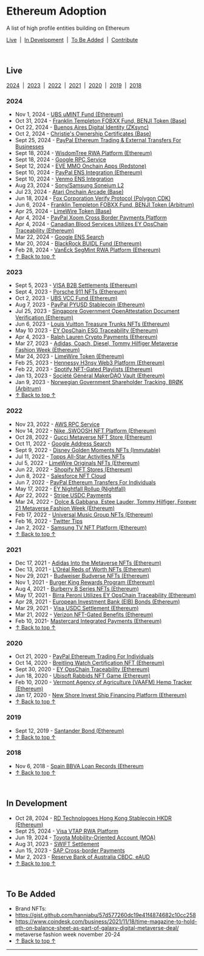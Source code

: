 <meta name="viewport" content="width=device-width,initial-scale=1">
<link rel="stylesheet" href="https://etheralpha.github.io/readme-themes/deep-blue.css">
<link rel="stylesheet" href="https://etheralpha.github.io/adoption/style.css">


# Ethereum Adoption

A list of high profile entities building on Ethereum

[Live](#live) &nbsp;|&nbsp; [In Development](#in-development) &nbsp;|&nbsp; [To Be Added](#to-be-added) &nbsp;|&nbsp; [Contribute](https://github.com/etheralpha/adoption/blob/main/CONTRIBUTING.md)


<br>


## Live

[2024](#section) &nbsp;|&nbsp; [2023](#section-1) &nbsp;|&nbsp; [2022](#section-2) &nbsp;|&nbsp; [2021](#section-3) &nbsp;|&nbsp; [2020](#section-4) &nbsp;|&nbsp; [2019](#section-5) &nbsp;|&nbsp; [2018](#section-6)

### 2024
- Nov 1, 2024 - [UBS uMINT Fund (Ethereum)](https://www.ubs.com/global/tc/media/display-page-ndp/en-20241101-first-tokenized-investment-fund.html)
- Oct 31, 2024 - [Franklin Templeton FOBXX Fund, BENJI Token (Base)](https://cryptobriefing.com/franklin-templeton-tokenized-money-fund/)
- Oct 22, 2024 - [Buenos Aires Digital Identity (ZKsync)](https://zksync.mirror.xyz/kWRhD81C7il4YWGrkDplfhIZcmViisRe3lnsmbvOEmg)
- Oct 2, 2024 - [Christie's Ownership Certificates (Base)](https://www.coindesk.com/business/2024/10/02/christies-to-offer-blockchain-based-ownership-certificates-for-photography-collection/)
- Sept 25, 2024 - [PayPal Ethereum Trading & External Transfers For Businesses](https://newsroom.paypal-corp.com/2024-09-25-PayPal-Enables-Business-Accounts-to-Buy,-Hold-and-Sell-Cryptocurrency)
- Sept 18, 2024 - [WisdomTree RWA Platform (Ethereum)](https://ir.wisdomtree.com/news-events/press-releases/detail/704/wisdomtree-launches-new-platform---wisdomtree-connect)
- Sept 18, 2024 - [Google RPC Service](https://cloud.google.com/blog/topics/financial-services/introducing-blockchain-rpc-service-for-web3-builders/)
- Sept 12, 2024 - [EVE MMO Onchain Apps (Redstone)](https://www.pcgamer.com/games/mmo/the-new-eve-survival-mmo-is-using-blockchain-tech-to-create-a-boiling-financial-hellscape-but-dont-call-it-a-blockchain-game/)
- Sept 10, 2024 - [PayPal ENS Integration (Ethereum)](https://blog.ens.domains/post/bringing-crypto-transfers-to-millions-with-paypal-and-venmo)
- Sept 10, 2024 - [Venmo ENS Integration](https://blog.ens.domains/post/bringing-crypto-transfers-to-millions-with-paypal-and-venmo)
- Aug 23, 2024 - [Sony/Samsung Soneium L2](https://www.sony.com/en/SonyInfo/News/Press/202408/24-029E/)
- Jul 23, 2024 - [Atari Onchain Arcade (Base)](https://thedefiant.io/news/nfts-and-web3/atari-launches-onchain-arcade-on-base-network)
- Jun 18, 2024 - [Fox Corporation Verify Protocol (Polygon CDK)](https://polygon.technology/blog/update-fox-corporation-to-upgrade-verify-beta-to-dedicated-l2-built-with-polygon-cdk-announces-time-as-first-publishing-partner)
- Jun 6, 2024 - [Franklin Templeton FOBXX Fund, BENJI Token (Arbitrum)](https://www.franklintempleton.com/press-releases/news-room/2024/franklin-templeton-enables-usdc-conversions-on-benji-investments-platform) <!--https://decrypt.co/243849/franklin-templeton-fobbx-blockchain-fund-arbitrum-->
- Apr 25, 2024 - [LimeWire Token (Base)](https://basescan.org/tx/0xe34da14bad4575e7d953c8d654dc4ea96d103ce03f559966236a237c34affd94)
- Apr 4, 2024 - [PayPal Xoom Cross Border Payments Platform](https://newsroom.paypal-corp.com/2024-04-04-Xoom-Enables-PayPal-USD-as-a-Funding-Option-for-Cross-Border-Money-Transfers)
- Apr 4, 2024 - [Canadian Blood Services Utilizes EY OpsChain Traceability (Ethereum)](https://healthcare-digital.com/procurement-and-supply-chain/ey-blood-donation-blockchain-pilot-healthcare-breakthrough)
- Mar 22, 2024 - [Google ENS Search](https://cointelegraph.com/news/ens-data-etherscan-visible-google-search)
- Mar 20, 2024 - [BlackRock BUIDL Fund (Ethereum)](https://securitize.io/learn/press/blackrock-launches-first-tokenized-fund-buidl-on-the-ethereum-network)
- Feb 28, 2024 - [VanEck SegMint RWA Platform (Ethereum)](https://www.vaneck.com/us/en/press-releases/vaneck-launches-segmint-digital-assets-management-platform.pdf)
- [↑ Back to top ↑](#)

### 2023
- Sept 5, 2023 - [VISA B2B Settlements (Ethereum)](https://usa.visa.com/about-visa/newsroom/press-releases.releaseId.19881.html)
- Sept 4, 2023 - [Porsche 911 NFTs (Ethereum)](https://www.porsche.com/stories/innovation/how-to-buy-a-porsche-nft/)
- Oct 2, 2023 - [UBS VCC Fund (Ethereum)](https://www.ubs.com/global/en/media/display-page-ndp/en-20230927-first-blockchain-native.html)
- Aug 7, 2023 - [PayPal PYUSD Stablecoin (Ethereum)](https://www.coindesk.com/business/2023/08/07/paypal-to-issue-dollar-pegged-crypto-stablecoin-bloomberg/)
- Jul 25, 2023 - [Singapore Government OpenAttestation Document Verification (Ethereum)](https://oecd-opsi.org/innovations/openattestation/)
- Jun 6, 2023 - [Louis Vuitton Treasure Trunks NFTs (Ethereum)](https://blockworks.co/news/louis-vuitton-luxury-nfts)
- May 10 2023 - [EY OpsChain ESG Traceability (Ethereum)](https://ey.com/en_gl/newsroom/2023/05/ey-launches-ey-opschain-esg-to-provide-a-trusted-platform-for-emissions-and-carbon-credit-traceability-through-tokenization)
- Apr 4, 2023 - [Ralph Lauren Crypto Payments (Ethereum)](https://decrypt.co/125424/ralph-lauren-debuts-in-store-crypto-payments-amid-miami-focused-web3-push)
- Mar 27, 2023 - [Adidas, Coach, Diesel, Tommy Hilfiger Metaverse Fashion Week (Ethereum)](https://www.glossy.co/fashion/adidas-and-tommy-hilfiger-to-intro-cross-platform-digital-fashion-at-metaverse-fashion-week/)
- Mar 24, 2023 - [LimeWire Token (Ethereum)](https://etherscan.io/tx/0x9ca2d2142619894458ab42b593ae691bf5c71236b205b37b48626be3282f2447)
- Feb 25, 2023 - [Hennessy H3nsy Web3 Platform (Ethereum)](https://bravenewcoin.com/insights/maison-hennessy-announces-the-launch-of-web3-platform-h3nsy)
- Feb 22, 2023 - [Spotify NFT-Gated Playlists (Ethereum)](https://www.coindesk.com/web3/2023/02/23/spotify-is-testing-token-enabled-music-playlists/)
- Jan 13, 2023 - [Société Général MakerDAO Vault (Ethereum)](https://www.theblock.co/post/201972/investment-firm-societe-generale-mints-7-million-in-stablecoin-loan-from-makerdao)
- Jan 9, 2023 - [Norwegian Government Shareholder Tracking, BRØK (Arbitrum)](https://medium.com/blockchangers/how-norway-is-using-ethereum-arbitrum-for-shareholder-management-500e59c586d3)
- [↑ Back to top ↑](#)

### 2022
- Nov 23, 2022 - [AWS RPC Service](https://aws.amazon.com/blogs/database/introducing-token-based-access-to-ethereum-node-apis-on-amazon-managed-blockchain/)
- Nov 14, 2022 - [Nike .SWOOSH NFT Platform (Ethereum)](https://about.nike.com/en/newsroom/releases/nike-launches-swoosh-a-new-digital-community-and-experience)
- Oct 28, 2022 - [Gucci Metaverse NFT Store (Ethereum)](https://www.forbes.com/sites/kaleighmoore/2022/10/28/gucci-vault-opens-in-the-sandbox-bringing-luxury-fashion-into-the-metaverse/)
- Oct 11, 2022 - [Google Address Search](https://cointelegraph.com/news/you-can-now-search-eth-addresses-on-google-but-what-about-bitcoin)
- Sept 9, 2022 - [Disney Golden Moments NFTs (Immutable)](https://www.veve.me/collectibles/en/series/69f2ca17-ebc6-4f55-b3fa-5c299e5a81f3)
- Jul 11, 2022 - [Topps All-Star Activities NFTs](https://it.topps.com/blog/topps-announces-2022-mlb-all-star-activities-with-nft-collection-on-site-exclusives-and-collectibles.html)
- Jul 5, 2022 - [LimeWire Originals NFTs (Ethereum)](https://lmwr.com/timeline)
- Jun 22, 2022 - [Shopify NFT Stores (Ethereum)](https://decrypt.co/103584/shopify-adds-nft-gated-option-for-online-retailers)
- Jun 8, 2022 - [Salesforce NFT Cloud](https://techcrunch.com/2022/06/08/salesforce-takes-crypto-plunge-with-new-nft-cloud/)
- Jun 7, 2022 - [PayPal Ethereum Transfers For Individuals](https://newsroom.paypal-corp.com/2022-06-07-PayPal-Users-Can-Now-Transfer-Send-and-Receive-Bitcoin-Ethereum-Bitcoin-Cash-and-Litecoin)
- May 17, 2022 - [EY Nightfall Rollup (Nightfall)](https://thedefiant.io/news/blockchains/ey-polygon-nightfall-beta)
- Apr 22, 2022 - [Stripe USDC Payments](https://blockworks.co/news/payment-company-stripe-enables-crypto-payouts-in-usdc)
- Mar 24, 2022 - [Dolce & Gabbana, Estee Lauder, Tommy Hilfiger, Forever 21 Metaverse Fashion Week (Ethereum)](https://www.ledgerinsights.com/forever-21-estee-lauder-part-of-decentalands-metaverse-fashion-week/)
- Feb 17, 2022 - [Universal Music Group NFTs (Ethereum)](https://www.universalmusic.com/universal-music-group-partners-with-curio-to-develop-nft-fan-collections-for-its-record-labels-and-artists/)
- Feb 16, 2022 - [Twitter Tips](https://twitter.com/Support/status/1494008973581856768)
- Jan 2, 2022 - [Samsung TV NFT Platform (Ethereum)](https://www.pymnts.com/nfts/2022/samsung-adds-nft-platform-to-smart-tv-lineup/)
- [↑ Back to top ↑](#)

### 2021
- Dec 17, 2021 - [Adidas Into the Metaverse NFTs (Ethereum)](https://www.adidas.com/us/blog/825513-into-the-metaverse-lets-go)
- Dec 13, 2021 - [L’Oréal Reds of Worth NFTs (Ethereum)](https://www.bwconfidential.com/loreal-paris-usa-launches-nfts/)
- Nov 29, 2021 - [Budweiser Budverse NFTs (Ethereum)](https://decrypt.co/87175/budweiser-nfts-key-to-budverse)
- Nov 1, 2021 - [Burger King Rewards Program (Ethereum)](https://cointelegraph.com/news/burger-king-serves-up-free-doge-with-meal-purchases)
- Aug 4, 2021 - [Burberry B Series NFTs (Ethereum)](https://www.coindesk.com/markets/2021/08/04/british-fashion-brand-burberry-releases-first-nfts/)
- May 17, 2021 - [Birra Peroni Utilizes EY OpsChain Traceability (Ethereum)](https://publish-ey-prod-cdn.adobecqms.net/en_nz/news/2021/05/birra-peroni-is-the-first-industrial-organization-to-mint-unique-non-fungible-tokens-using-ey-opschain-traceability)
- Apr 28, 2021 - [European Investment Bank (EIB) Bonds (Ethereum)](https://www.eib.org/en/press/all/2021-141-european-investment-bank-eib-issues-its-first-ever-digital-bond-on-a-public-blockchain)
- Mar 29, 2021 - [Visa USDC Settlement (Ethereum)](https://usa.visa.com/visa-everywhere/blog/bdp/2021/03/26/digital-currency-comes-1616782388876.html)
- Mar 21, 2022 - [Verizon NFT-Gated Benefits (Ethereum)](https://www.verizon.com/about/news/verizon-live-nation-launch-groundbreaking-partnership)
- Feb 10, 2021- [Mastercard Integrated Payments (Ethereum)](https://www.mastercard.com/news/perspectives/2021/why-mastercard-is-bringing-crypto-onto-our-network/)
- [↑ Back to top ↑](#)

### 2020
- Oct 21, 2020 - [PayPal Ethereum Trading For Individuals](https://newsroom.paypal-corp.com/2020-10-21-PayPal-Launches-New-Service-Enabling-Users-to-Buy-Hold-and-Sell-Cryptocurrency)
- Oct 14, 2020 - [Breitling Watch Certification NFT (Ethereum)](https://medium.com/arianee/enhance-your-breitling-luxury-watch-experience-with-arianee-1427e540538e)
- Sept 30, 2020 - [EY OpsChain Traceability (Ethereum)](https://www.linkedin.com/pulse/unblocking-ey-opschain-premchand-kasi/)
- Jun 18, 2020 - [Ubisoft Rabbids NFT Game (Ethereum)](https://bravenewcoin.com/insights/ubisoft-launches-new-ethereum-based-collectible-game-supporting-unicef)
- Feb 10, 2020 - [Vermont Agency of Agriculture (VAAFM) Hemp Tracker (Ethereum)](https://agriculture.vermont.gov/agency-agriculture-food-markets-news/vaafm-will-employ-blockchain-tracking-technology-2020-hemp)
- Jan 17, 2020 - [New Shore Invest Ship Financing Platform (Ethereum)](https://www.securities.io/new-shore-invest-starts-a-new-ship-finance-platform/)
- [↑ Back to top ↑](#)

### 2019
- Sept 12, 2019 - [Santander Bond (Ethereum)](https://www.santander.com/en/press-room/press-releases/santander-launches-the-first-end-to-end-blockchain-bond)
- [↑ Back to top ↑](#)

### 2018
- Nov 6, 2018 - [Spain BBVA Loan Records (Ethereum](https://archive.fo/cMRS2)
- [↑ Back to top ↑](#)


<br>


## In Development

- Oct 28, 2024 - [RD Technologoes Hong Kong Stablecoin HKDR (Ethereum)](https://cryptonews.com/news/hong-kongs-ethereum-based-stablecoin-hkdr-to-launch-on-hashkey-exchange/#:~:text=The%20HKDR%20stablecoin%20is%20designed,trading%2C%20and%20efficient%20payment%20solutions.)
- Sept 25, 2024 - [Visa VTAP RWA Platform](https://beincrypto.com/visa-pushes-into-tokenized-rwas/)
- Jun 19, 2024 - [Toyota Mobility-Oriented Account (MOA)](https://www.toyota-blockchain-lab.org/library/how-to-introduce-mobility-into-the-public-blockchain)
- Aug 31, 2023 - [SWIFT Settlement](https://www.swift.com/news-events/press-releases/swift-unlocks-potential-tokenisation-successful-blockchain-experiments)
- Jun 15, 2023 - [SAP Cross-border Payments](https://community.sap.com/t5/technology-blogs-by-sap/cross-border-payments-made-easy-with-digital-money-experience-the-future/ba-p/13560384)
- Mar 2, 2023 - [Reserve Bank of Australia CBDC, eAUD](https://www.rba.gov.au/media-releases/2023/mr-23-06.html)
- [↑ Back to top ↑](#)


<br>


## To Be Added
- Brand NFTs: 
- <https://gist.github.com/hanniabu/57d577260dc19e41f4874682c10cc258>
- <https://www.coindesk.com/business/2021/11/18/time-magazine-to-hold-eth-on-balance-sheet-as-part-of-galaxy-digital-metaverse-deal/>
- metaverse fashion week november 20-24
- [↑ Back to top ↑](#)










---








<!-- Google tag (gtag.js) -->
<script async src="https://www.googletagmanager.com/gtag/js?id=G-6B2PQRVVJR"></script>
<script>
  window.dataLayer = window.dataLayer || [];
  function gtag(){dataLayer.push(arguments);}
  gtag('js', new Date());

  gtag('config', 'G-6B2PQRVVJR');
</script>

<script>
let currentURL = window.location.href.split("#")[0];
document.querySelectorAll("a").forEach(link => {
  if (!link.href.includes(currentURL)) {
    link.target = "_blank";
  }
})
</script>
